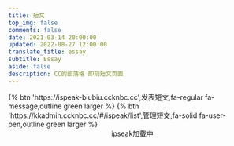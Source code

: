 ```yaml
---
title: 短文
top_img: false
comments: false
date: 2021-03-14 20:00:00
updated: 2022-08-27 12:00:00
translate_title: essay
subtitle: Essay
aside: false
description: CC的部落格 即刻短文页面
---
```

<div class="btn-center">
{% btn 'https://ispeak-biubiu.ccknbc.cc',发表短文,fa-regular fa-message,outline green larger %}
{% btn 'https://kkadmin.ccknbc.cc/#/ispeak/list',管理短文,fa-solid fa-user-pen,outline green larger %}
</div>

<div id="tip" style="text-align:center;">ipseak加载中</div>
<div class='js-pjax' id="ispeak"></div>
<link
  rel="stylesheet"
  href="https://cdn.jsdmirror.com/npm/highlight.js/styles/atom-one-dark.min.css"
/>
<link
  rel="stylesheet"
  href="https://cdn.jsdmirror.com/npm/ispeak/style.css"
/>

<script src="https://cdn.jsdmirror.com/npm/highlight.js/highlight.min.js"></script>
<script src="https://cdn.jsdmirror.com/npm/marked@v3/marked.min.js"></script>
<script src="https://cdn.jsdmirror.com/npm/ispeak/ispeak.umd.js"></script>
<!-- CSS -->
<link
  rel="stylesheet"
  href="https://cdn.jsdmirror.com/npm/@waline/client/dist/waline.css"
/>
<link rel="stylesheet" href="https://cdn.jsdmirror.com/npm/@waline/client/dist/waline-meta.css"/>
<script>
  var head = document.getElementsByTagName('head')[0]
  var meta = document.createElement('meta')
  meta.name = 'referrer'
  meta.content = 'no-referrer'
  head.appendChild(meta)
  if (ispeak) {
    ispeak
      .init({
        el: '#ispeak',
        api: 'https://kkapi.ccknbc.cc/',
        author: '621cd42048c49d6f96787626',
        pageSize: 10,
        loading_img: 'https://bu.dusays.com/2022/05/01/626e88f349943.gif',
        speakPage: '/essay',
        githubClientId: 'Iv1.f333c02f5f6676e8',
        comment: function (speak) {
          // 4.4.0 之后在此回调函数中初始化评论
          const { _id, title, content } = speak
          const contentSub = content.substring(0, 30)
          import("https://cdn.jsdmirror.com/npm/@waline/client/dist/waline.js").then((Waline) => {
            Waline.init({
              el: '.ispeak-comment', // 默认情况下 ipseak 生成class为 ispeak-comment 的div
              path: '/essay/speak?q=' + _id, // 手动传入当前speak的唯一id
              title: title || contentSub, // 手动传入当前speak的标题(由于content可能过长，因此截取前30个字符)
              serverURL: 'https://waline.ccknbc.cc',
              pageSize: 10,
              requiredMeta: ["nick", "mail"],
              login: 'force',
              dark: 'html[data-theme="dark"]',
              imageUploader: function (file) {
                let formData = new FormData();
                let headers = new Headers();
                formData.append("file", file);
                formData.append("album_id", "10");
                formData.append("permission", "0");
                headers.append("Authorization", "Bearer 24|o8Crl5y0oK3luyUs17fBxDtAcevk1iiLHVFMNjpA");
                headers.append("Accept", "application/json");
                return fetch("https://wmimg.com/api/v1/upload", {
                  method: "POST",
                  headers: headers,
                  body: formData,
                })
                  .then((resp) => resp.json())
                  .then((resp) => resp.data.links.url);
                },
              turnstileKey: '0x4AAAAAAAECBl27OB5SZrQT',
              emoji:
                [
                  "https://cdn.jsdmirror.com/npm/sticker-heo/Sticker-100/",
                  // "https://cdn.jsdmirror.com/npm/telegram-gif/Telegram-Gif/",
                  // "https://cdn.jsdmirror.com/npm/@waline/emojis/tw-emoji/"
                ]
            })
          }).catch(error => console.error('Waline加载失败', error));
        }
      })
      .then(function () {
        console.log('ispeak 加载完成')
        document.getElementById('tip').style.display = 'none'
      })
  } else {
    document.getElementById('tip').innerHTML = 'ipseak依赖加载失败！'
  }
</script>